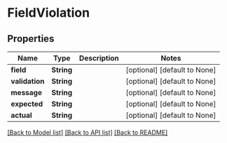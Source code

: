 # FieldViolation

## Properties
Name | Type | Description | Notes
------------ | ------------- | ------------- | -------------
**field** | **String** |  | [optional] [default to None]
**validation** | **String** |  | [optional] [default to None]
**message** | **String** |  | [optional] [default to None]
**expected** | **String** |  | [optional] [default to None]
**actual** | **String** |  | [optional] [default to None]

[[Back to Model list]](../README.md#documentation-for-models) [[Back to API list]](../README.md#documentation-for-api-endpoints) [[Back to README]](../README.md)


